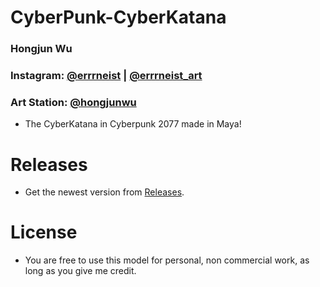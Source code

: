 # CyberPunk-CyberKatana
### Hongjun Wu
### Instagram: [@errrneist](https://www.instagram.com/errrneist/) | [@errrneist_art](https://www.instagram.com/errrneist_art/)
### Art Station: [@hongjunwu](https://hongjunwu.artstation.com/)
* The CyberKatana in Cyberpunk 2077 made in Maya!

# Releases
* Get the newest version from [Releases](https://github.com/Errrneist/CyberPunk-CyberKatana/releases).

# License
* You are free to use this model for personal, non commercial work, as long as you give me credit.
